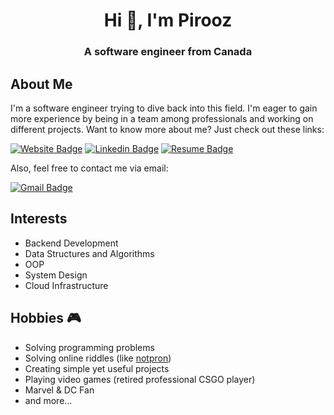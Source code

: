 <h1 align="center">Hi 👋, I'm Pirooz</h1>
<h3 align="center">A software engineer from Canada</h3>

## About Me
I'm a software engineer trying to dive back into this field. I'm eager to gain more experience by being in a team among professionals and working on different projects. Want to know more about me? Just check out these links:  

[![Website Badge](https://img.shields.io/badge/-Personal%20Website-darkgreen?style=flat-square&logo=Safari&logoColor=white&link=http://vyngard.com)](http://vyngard.com/)
[![Linkedin Badge](https://img.shields.io/badge/-LinkedIn-blue?style=flat-square&logo=Linkedin&logoColor=white&link=https://www.linkedin.com/in/sriharikapu/)](https://www.linkedin.com/in/ekhtiyari-pirooz/)
[![Resume Badge](https://img.shields.io/badge/-Resume-purple?style=flat-square&logo=About.me&logoColor=white)](https://vyngard.github.io/assets/resume/Pirooz_Ekhtiyari_Resume.pdf)

Also, feel free to contact me via email:  

[![Gmail Badge](https://img.shields.io/badge/-Gmail-c14438?style=flat-square&logo=Gmail&logoColor=white&link=mailto:ekhtiyari.pirooz@gmail.com)](mailto:ekhtiyari.pirooz@gmail.com)

## Interests
- Backend Development
- Data Structures and Algorithms
- OOP
- System Design
- Cloud Infrastructure


## Hobbies 🎮
- Solving programming problems
- Solving online riddles (like [notpron](http://notpron.com/notpron/))
- Creating simple yet useful projects
- Playing video games (retired professional CSGO player)
- Marvel & DC Fan  
- and more...
